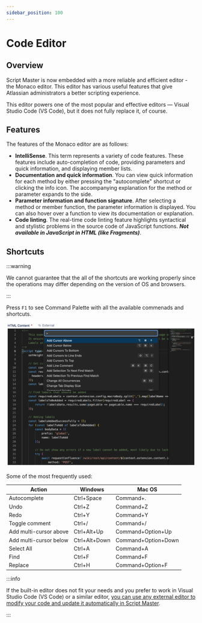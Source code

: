 ```yaml
---
sidebar_position: 100
---
```


# Code Editor


## Overview

Script Master is now embedded with a more reliable and efficient editor - the Monaco editor. This editor has various useful features that give Atlassian administrators a better scripting experience.

This editor powers one of the most popular and effective editors — Visual Studio Code (VS Code), but it does not fully replace it, of course.


## Features

The features of the Monaco editor are as follows:

- **IntelliSense**. This term represents a variety of code features. These features include auto-completion of code, providing parameters and quick information, and displaying member lists.
- **Documentation and quick information**. You can view quick information for each method by either pressing the "autocomplete" shortcut or clicking the info icon. The accompanying explanation for the method or parameter expands to the side.
- **Parameter information and function signature**. After selecting a method or member function, the parameter information is displayed. You can also hover over a function to view its documentation or explanation.
- **Code linting**. The real-time code linting feature highlights syntactical and stylistic problems in the source code of JavaScript functions. ***Not available in JavaScript in HTML (like Fragments)***.


## Shortcuts

:::warning

We cannot guarantee that the all of the shortcuts are working properly since the operations may differ depending on the version of OS and browsers.

:::

Press `F1` to see Command Palette with all the available commenads and shortcuts.

![](./img/editor-command-palette.png)

Some of the most frequently used: 

|Action|Windows|Mac OS|
|---|---|---|
|Autocomplete|Ctrl+Space|Command+.|
|Undo|Ctrl+Z|Command+Z|
|Redo|Ctrl+Y|Command+Y|
|Toggle comment|Ctrl+/|Command+/|
|Add multi-cursor above|Ctrl+Alt+Up|Command+Option+Up|
|Add multi-cursor below|Ctrl+Alt+Down|Command+Option+Down|
|Select All|Ctrl+A|Command+A|
|Find|Ctrl+F|Command+F|
|Replace|Ctrl+H|Command+Option+F|


:::info

If the built-in editor does not fit your needs and you prefer to work in Visual Studio Code (VS Code) or a similar editor, [you can use any external editor to modify your code and update it automatically in Script Master](./external-editor.md). 

:::